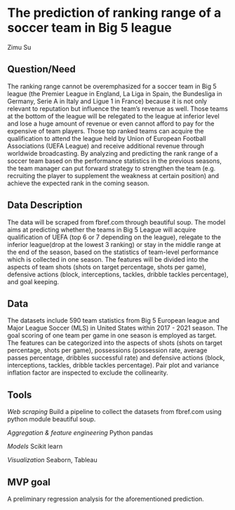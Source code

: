 # The prediction of ranking range of a soccer team in Big 5 league
Zimu Su

## Question/Need

The ranking range cannot be overemphasized for a soccer team in Big 5 league (the Premier League in England, La Liga in Spain, the Bundesliga in Germany, Serie A in Italy and Ligue 1 in France) because it is not only relevant to reputation but influence the team’s revenue as well. Those teams at the bottom of the league will  be relegated to the league at inferior level and lose a huge amount of revenue or even cannot afford to pay for the expensive of team players. Those top ranked teams can acquire the qualification to attend the league held by Union of European Football Associations (UEFA League) and receive additional revenue through worldwide broadcasting. By analyzing and predicting the rank range of a soccer team based on the performance statistics in the previous seasons, the team manager can put forward strategy to strengthen the team (e.g. recruiting the player to supplement the weakness at certain position) and achieve the expected rank in the coming season.

## Data Description

The data will be scraped from fbref.com through beautiful soup. The model aims at predicting whether the teams in Big 5 League will acquire qualification of UEFA (top 6 or 7 depending on the league), relegate to the inferior league(drop at the lowest 3 ranking) or stay in the middle range at the end of the season, based on the statistics of team-level performance which is collected in one season. The features will be divided into the aspects of team shots (shots on target percentage, shots per game), defensive actions (block, interceptions, tackles, dribble tackles percentage), and goal keeping.

## Data

The datasets include 590 team statistics from Big 5 European league and Major League Soccer (MLS) in United States within 2017 - 2021 season. The goal scoring of one team per game in one season is employed as target. The features can be categorized into the aspects of shots (shots on target percentage, shots per game), possessions (possession rate, average passes percentage, dribbles successful rate) and defensive actions (block, interceptions, tackles, dribble tackles percentage). Pair plot and variance inflation factor are inspected to exclude the collinearity.

## Tools

*Web scraping*
Build a pipeline to collect the datasets from fbref.com using python module beautiful soup.

*Aggregation & feature engineering*
Python pandas

*Models* 
Scikit learn

*Visualization*
Seaborn, Tableau


## MVP goal

A preliminary regression analysis for the aforementioned prediction.



